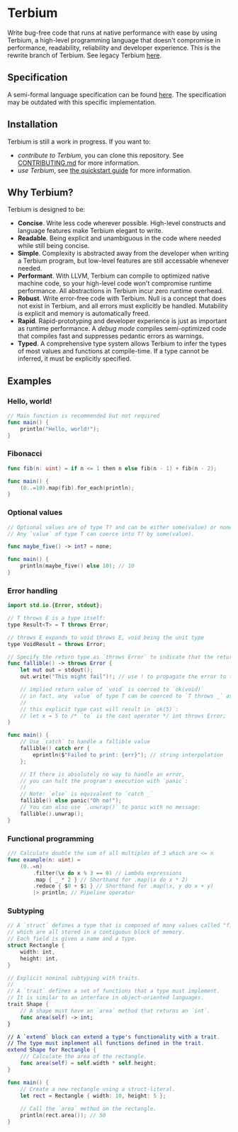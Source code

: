 # Terbium

Write bug-free code that runs at native performance with ease by using Terbium, a high-level programming language that doesn't compromise in performance, readability, reliability and developer experience. 
This is the rewrite branch of Terbium. See legacy Terbium [here](https://github.com/TerbiumLang/Terbium/tree/legacy).

## Specification

A semi-formal language specification can be found [here](https://jay3332.gitbook.io/terbium/spec). The specification may be outdated with this specific implementation.

## Installation

Terbium is still a work in progress. If you want to:

* *contribute to Terbium*, you can clone this repository. See [CONTRIBUTING.md](https://github.com/terbium-lang/terbium/blob/main/CONTRIBUTING.md) for more information.
* *use Terbium*, see [the quickstart guide](https://terbium-lilac.vercel.app/docs/quickstart) for more information.

## Why Terbium?

Terbium is designed to be:

* **Concise**. Write less code wherever possible. High-level constructs and language features make Terbium elegant to write.
* **Readable**. Being explicit and unambiguous in the code where needed while still being concise.
* **Simple**. Complexity is abstracted away from the developer when writing a Terbium program, but low-level features are still accessable whenever needed.
* **Performant**. With LLVM, Terbium can compile to optimized native machine code, so your high-level code won't compromise runtime performance. All abstractions in Terbium incur zero runtime overhead.
* **Robust**. Write error-free code with Terbium. Null is a concept that does not exist in Terbium, and all errors must explicitly be handled. Mutability is explicit and memory is automatically freed.
* **Rapid**. Rapid-prototyping and developer experience is just as important as runtime performance. A *debug mode* compiles semi-optimized code that compiles fast and suppresses pedantic errors as warnings.
* **Typed**. A comprehensive type system allows Terbium to infer the types of most values and functions at compile-time. If a type cannot be inferred, it must be explicitly specified.

## Examples

### Hello, world!

```swift
// Main function is recommended but not required
func main() {
    println("Hello, world!");
}
```

### Fibonacci

```swift
func fib(n: uint) = if n <= 1 then n else fib(n - 1) + fib(n - 2);

func main() {
    (0..=10).map(fib).for_each(println);
}
```

### Optional values

```swift
// Optional values are of type T? and can be either some(value) or none
// Any `value` of type T can coerce into T? by some(value).

func maybe_five() -> int? = none;

func main() {
    println(maybe_five() else 10); // 10
}
```

### Error handling

```swift
import std.io.{Error, stdout};

// T throws E is a type itself:
type Result<T> = T throws Error;

// throws E expands to void throws E, void being the unit type
type VoidResult = throws Error;

// Specify the return type as `throws Error` to indicate that the return value might fail
func fallible() -> throws Error {
    let mut out = stdout();
    out.write("This might fail")!; // use ! to propagate the error to the function

    // implied return value of `void` is coerced to `ok(void)`
    // in fact, any `value` of type T can be coerced to `T throws _` as `ok(value)`
    //
    // this explicit type cast will result in `ok(5)`:
    // let x = 5 to /* `to` is the cast operator */ int throws Error;
}

func main() {
    // Use `catch` to handle a fallible value
    fallible() catch err {
        eprintln($"Failed to print: {err}"); // string interpolation
    };

    // If there is absolutely no way to handle an error,
    // you can halt the program's execution with `panic`:
    //
    // Note: `else` is equivalent to `catch _`
    fallible() else panic("Oh no!");
    // You can also use `.unwrap()` to panic with no message:
    fallible().unwrap();
}
```

### Functional programming

```swift
/// Calculate double the sum of all multiples of 3 which are <= n
func example(n: uint) =
    (0..=n)
        .filter(\x do x % 3 == 0) // Lambda expressions
        .map { _ * 2 } // Shorthand for .map(\x do x * 2)
        .reduce { $0 + $1 } // Shorthand for .map(\x, y do x + y)
        |> println; // Pipeline operator 
```

### Subtyping

```swift
// A `struct` defines a type that is composed of many values called "fields", 
// which are all stored in a contiguous block of memory. 
// Each field is given a name and a type.
struct Rectangle {
    width: int,
    height: int,
}

// Explicit nominal subtyping with traits.
//
// A `trait` defines a set of functions that a type must implement.
// It is similar to an interface in object-oriented languages.
trait Shape {
    // A shape must have an `area` method that returns an `int`.
    func area(self) -> int;
}

// A `extend` block can extend a type's functionality with a trait.
// The type must implement all functions defined in the trait.
extend Shape for Rectangle {
    /// Calculate the area of the rectangle.
    func area(self) = self.width * self.height;
}

func main() {
    // Create a new rectangle using a struct-literal.
    let rect = Rectangle { width: 10, height: 5 };
    
    // Call the `area` method on the rectangle.
    println(rect.area()); // 50
}
```
